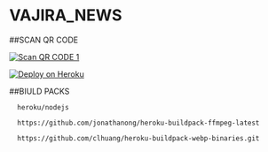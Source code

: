 # VAJIRA_NEWS
##SCAN QR CODE

[![Scan QR CODE 1](https://i.imgur.com/ouR5zv8.jpg)](https://forzenmd-qr-5368e6476296.herokuapp.com/)

[![Deploy on Heroku](https://www.herokucdn.com/deploy/button.svg)](https://dashboard.heroku.com/new?template=https://github.com/vajirabot1/VAJIRA_NEWS)

##BIULD PACKS

      heroku/nodejs

      https://github.com/jonathanong/heroku-buildpack-ffmpeg-latest

      https://github.com/clhuang/heroku-buildpack-webp-binaries.git
